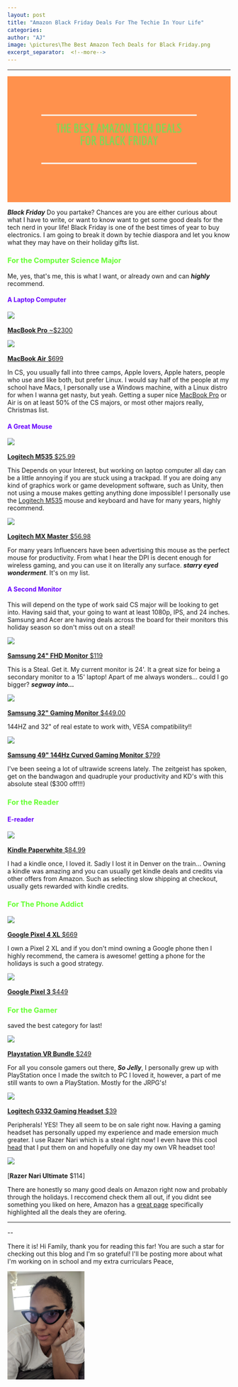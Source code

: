 ```yaml
---
layout: post
title: "Amazon Black Friday Deals For The Techie In Your Life"
categories:
author: "AJ"
image: \pictures\The Best Amazon Tech Deals for Black Friday.png
excerpt_separator:  <!--more-->
---
```

---

<img src="\pictures\how I Created My Blog\Amazon Black Friday Deals For The Techie In Your Life _ aaayejaaaye.png" style="margin-left:auto; margin-right:auto; display:block;">


***Black Friday*** Do you partake? Chances are you are either curious about what I have to write, or want to know want to get some good deals for the tech nerd in your life! Black Friday is one of the best times of year to buy electronics. I am going to break it down by techie diaspora and let you know what they may have on their holiday gifts list. <!--more-->

<h3 style="color: #66ff33; font-weight:bold;">For the Computer Science Major</h3>

Me, yes, that's me, this is what I want, or already own and can ***highly*** recommend.

<h4 style="font-weight:bold; color:#6600ff ;"> A Laptop Computer</h4>

<a target="_blank"  href="https://www.amazon.com/gp/product/B07S58MHXF/ref=as_li_tl?ie=UTF8&camp=1789&creative=9325&creativeASIN=B07S58MHXF&linkCode=as2&tag=aaayejaaaye07-20&linkId=4531d05737c3ddf0a428e35cfe72c341"><img border="0" src="//ws-na.amazon-adsystem.com/widgets/q?_encoding=UTF8&MarketPlace=US&ASIN=B07S58MHXF&ServiceVersion=20070822&ID=AsinImage&WS=1&Format=_SL250_&tag=aaayejaaaye07-20" ></a><img src="//ir-na.amazon-adsystem.com/e/ir?t=aaayejaaaye07-20&l=am2&o=1&a=B07S58MHXF" width="1" height="1" border="0" alt="" style="border:none !important; margin:0px !important;" />

[**MacBook Pro** ~$2300](https://www.amazon.com/gp/offer-listing/B07S58MHXF/ref=as_li_tl?ie=UTF8&camp=1789&creative=9325&creativeASIN=B07S58MHXF&linkCode=am2&tag=aaayejaaaye07-20&linkId=ddbcfde82d0937e641bd2a3a278bc908)

<a target="_blank"  href="https://www.amazon.com/gp/product/B07211W6X2/ref=as_li_tl?ie=UTF8&camp=1789&creative=9325&creativeASIN=B07211W6X2&linkCode=as2&tag=aaayejaaaye07-20&linkId=d782333cf4a428fe656ea978773901d1"><img border="0" src="//ws-na.amazon-adsystem.com/widgets/q?_encoding=UTF8&MarketPlace=US&ASIN=B07211W6X2&ServiceVersion=20070822&ID=AsinImage&WS=1&Format=_SL250_&tag=aaayejaaaye07-20" ></a><img src="//ir-na.amazon-adsystem.com/e/ir?t=aaayejaaaye07-20&l=am2&o=1&a=B07211W6X2" width="1" height="1" border="0" alt="" style="border:none !important; margin:0px !important;" />

[**MacBook Air** $699](https://www.amazon.com/gp/product/B07211W6X2/ref=as_li_tl?ie=UTF8&camp=1789&creative=9325&creativeASIN=B07211W6X2&linkCode=as2&tag=aaayejaaaye07-20&linkId=5fe71385b8d5930468f41847cd455a69)

In CS, you usually fall into three camps, Apple lovers, Apple haters, people who use and like both, but prefer Linux. I would say half of the people at my school have Macs, I personally use a Windows machine, with a Linux distro for when I wanna get nasty, but yeah. Getting a super nice [MacBook Pro](https://www.amazon.com/gp/offer-listing/B07S58MHXF/ref=as_li_tl?ie=UTF8&camp=1789&creative=9325&creativeASIN=B07S58MHXF&linkCode=am2&tag=aaayejaaaye07-20&linkId=ddbcfde82d0937e641bd2a3a278bc908) or Air is on at least 50% of the CS majors, or most other majors really, Christmas list.


<h4 style="font-weight:bold; color:#6600ff ;"> A Great Mouse</h4>

<a target="_blank"  href="https://www.amazon.com/gp/product/B0148NPIQK/ref=as_li_tl?ie=UTF8&camp=1789&creative=9325&creativeASIN=B0148NPIQK&linkCode=as2&tag=aaayejaaaye07-20&linkId=c3c91c332186083f7984a42b3676c4b3"><img border="0" src="//ws-na.amazon-adsystem.com/widgets/q?_encoding=UTF8&MarketPlace=US&ASIN=B0148NPIQK&ServiceVersion=20070822&ID=AsinImage&WS=1&Format=_SL250_&tag=aaayejaaaye07-20" ></a><img src="//ir-na.amazon-adsystem.com/e/ir?t=aaayejaaaye07-20&l=am2&o=1&a=B0148NPIQK" width="1" height="1" border="0" alt="" style="border:none !important; margin:0px !important;" />

[**Logitech M535** $25.99](https://www.amazon.com/gp/product/B0148NPIQK/ref=as_li_tl?ie=UTF8&camp=1789&creative=9325&creativeASIN=B0148NPIQK&linkCode=as2&tag=aaayejaaaye07-20&linkId=2bbd0f9d07f3bcd8809134708bdce979)

This Depends on your Interest, but working on laptop computer all day can be a little annoying if you are stuck using a trackpad. If you are doing any kind of graphics work or game development software, such as Unity, then not using a mouse makes getting anything done impossible! I personally use the [Logitech M535](https://www.amazon.com/gp/product/B0148NPIQK/ref=as_li_tl?ie=UTF8&camp=1789&creative=9325&creativeASIN=B0148NPIQK&linkCode=as2&tag=aaayejaaaye07-20&linkId=2bbd0f9d07f3bcd8809134708bdce979) mouse and keyboard and have for many years, highly recommend.

<a target="_blank"  href="https://www.amazon.com/gp/product/B07DHDFW5V/ref=as_li_tl?ie=UTF8&camp=1789&creative=9325&creativeASIN=B07DHDFW5V&linkCode=as2&tag=aaayejaaaye07-20&linkId=0f59b19d769a79ccbe64e7c5fb4471de"><img border="0" src="//ws-na.amazon-adsystem.com/widgets/q?_encoding=UTF8&MarketPlace=US&ASIN=B07DHDFW5V&ServiceVersion=20070822&ID=AsinImage&WS=1&Format=_SL250_&tag=aaayejaaaye07-20" ></a><img src="//ir-na.amazon-adsystem.com/e/ir?t=aaayejaaaye07-20&l=am2&o=1&a=B07DHDFW5V" width="1" height="1" border="0" alt="" style="border:none !important; margin:0px !important;" />

[**Logitech MX Master** $56.98](https://www.amazon.com/gp/product/B07DHDFW5V/ref=as_li_tl?ie=UTF8&camp=1789&creative=9325&creativeASIN=B07DHDFW5V&linkCode=as2&tag=aaayejaaaye07-20&linkId=b62444f64fa9154930dcec027216b25e)

For many years Influencers have been advertising this mouse as the perfect mouse for productivity. From what I hear the DPI is decent enough for wireless gaming, and you can use it on literally any surface. ***starry eyed wonderment***. It's on my list.



<h4 style="font-weight:bold; color:#6600ff ;"> A Second Monitor</h4>

This will depend on the type of work said CS major will be looking to get into. Having said that, your going to want at least 1080p, IPS, and 24 inches. Samsung and Acer are having deals across the board for their monitors this holiday season so don't miss out on a steal!

<a target="_blank"  href="https://www.amazon.com/gp/product/B079K3MXWF/ref=as_li_tl?ie=UTF8&camp=1789&creative=9325&creativeASIN=B079K3MXWF&linkCode=as2&tag=aaayejaaaye07-20&linkId=d605e7c70fc388812cf793c6103227bf"><img border="0" src="//ws-na.amazon-adsystem.com/widgets/q?_encoding=UTF8&MarketPlace=US&ASIN=B079K3MXWF&ServiceVersion=20070822&ID=AsinImage&WS=1&Format=_SL250_&tag=aaayejaaaye07-20" ></a><img src="//ir-na.amazon-adsystem.com/e/ir?t=aaayejaaaye07-20&l=am2&o=1&a=B079K3MXWF" width="1" height="1" border="0" alt="" style="border:none !important; margin:0px !important;" />

[**Samsung 24" FHD Monitor** $119](https://www.amazon.com/gp/product/B079K3MXWF/ref=as_li_tl?ie=UTF8&camp=1789&creative=9325&creativeASIN=B079K3MXWF&linkCode=as2&tag=aaayejaaaye07-20&linkId=d8193a7de570224bdd71600d6bc56b28)

This is a Steal. Get it. My current monitor is 24'. It a great size for being a secondary monitor to a 15' laptop! Apart of me always wonders... could I go bigger? ***segway into...***

<a target="_blank"  href="https://www.amazon.com/gp/product/B06XT6WQCJ/ref=as_li_tl?ie=UTF8&camp=1789&creative=9325&creativeASIN=B06XT6WQCJ&linkCode=as2&tag=aaayejaaaye07-20&linkId=79418f3d76b8d644bacded625bdc4ffd"><img border="0" src="//ws-na.amazon-adsystem.com/widgets/q?_encoding=UTF8&MarketPlace=US&ASIN=B06XT6WQCJ&ServiceVersion=20070822&ID=AsinImage&WS=1&Format=_SL250_&tag=aaayejaaaye07-20" ></a><img src="//ir-na.amazon-adsystem.com/e/ir?t=aaayejaaaye07-20&l=am2&o=1&a=B06XT6WQCJ" width="1" height="1" border="0" alt="" style="border:none !important; margin:0px !important;" />

[**Samsung 32" Gaming Monitor** $449.00](https://www.amazon.com/gp/product/B06XT6WQCJ/ref=as_li_tl?ie=UTF8&camp=1789&creative=9325&creativeASIN=B06XT6WQCJ&linkCode=as2&tag=aaayejaaaye07-20&linkId=c4b61f9794b3007663800d191677f314)

144HZ and 32" of real estate to work with, VESA compatibility!!

<a target="_blank"  href="https://www.amazon.com/gp/product/B072C7TNC5/ref=as_li_tl?ie=UTF8&camp=1789&creative=9325&creativeASIN=B072C7TNC5&linkCode=as2&tag=aaayejaaaye07-20&linkId=451b750219af44b46c587d7c84c30b4b"><img border="0" src="//ws-na.amazon-adsystem.com/widgets/q?_encoding=UTF8&MarketPlace=US&ASIN=B072C7TNC5&ServiceVersion=20070822&ID=AsinImage&WS=1&Format=_SL250_&tag=aaayejaaaye07-20" ></a><img src="//ir-na.amazon-adsystem.com/e/ir?t=aaayejaaaye07-20&l=am2&o=1&a=B072C7TNC5" width="1" height="1" border="0" alt="" style="border:none !important; margin:0px !important;" />

[**Samsung 49" 144Hz Curved Gaming Monitor** $799](https://www.amazon.com/gp/product/B072C7TNC5/ref=as_li_tl?ie=UTF8&camp=1789&creative=9325&creativeASIN=B072C7TNC5&linkCode=as2&tag=aaayejaaaye07-20&linkId=660c0e0e03c7d2c018a24ae02b28c3c1)

I've been seeing a lot of ultrawide screens lately. The zeitgeist has spoken, get on the bandwagon and quadruple your productivity and KD's with this absolute steal ($300 off!!!)

<h3 style="color: #66ff33; font-weight:bold;">For the Reader</h3>

<h4 style="font-weight:bold; color:#6600ff ;">E-reader</h4>

<a target="_blank"  href="https://www.amazon.com/gp/product/B07CXG6C9W/ref=as_li_tl?ie=UTF8&camp=1789&creative=9325&creativeASIN=B07CXG6C9W&linkCode=as2&tag=aaayejaaaye07-20&linkId=ac21fb3503d7f7f2f62cfae065fc0519"><img border="0" src="//ws-na.amazon-adsystem.com/widgets/q?_encoding=UTF8&MarketPlace=US&ASIN=B07CXG6C9W&ServiceVersion=20070822&ID=AsinImage&WS=1&Format=_SL250_&tag=aaayejaaaye07-20" ></a><img src="//ir-na.amazon-adsystem.com/e/ir?t=aaayejaaaye07-20&l=am2&o=1&a=B07CXG6C9W" width="1" height="1" border="0" alt="" style="border:none !important; margin:0px !important;" />

[**Kindle Paperwhite** $84.99](https://www.amazon.com/gp/product/B07CXG6C9W/ref=as_li_tl?ie=UTF8&camp=1789&creative=9325&creativeASIN=B07CXG6C9W&linkCode=as2&tag=aaayejaaaye07-20&linkId=dc489c231df2682f563e0faaeec98eaa)

I had a kindle once, I loved it. Sadly I lost it in Denver on the train... Owning a kindle was amazing and you can usually get kindle deals and credits via other offers from Amazon. Such as selecting slow shipping at checkout, usually gets rewarded with kindle credits.


<h3 style="color: #66ff33; font-weight:bold;">For The Phone Addict</h3>

<a target="_blank"  href="https://www.amazon.com/gp/product/B07YMG37J4/ref=as_li_tl?ie=UTF8&camp=1789&creative=9325&creativeASIN=B07YMG37J4&linkCode=as2&tag=aaayejaaaye07-20&linkId=f4eb715573ca77f38babceab71e88ac0"><img border="0" src="//ws-na.amazon-adsystem.com/widgets/q?_encoding=UTF8&MarketPlace=US&ASIN=B07YMG37J4&ServiceVersion=20070822&ID=AsinImage&WS=1&Format=_SL250_&tag=aaayejaaaye07-20" ></a><img src="//ir-na.amazon-adsystem.com/e/ir?t=aaayejaaaye07-20&l=am2&o=1&a=B07YMG37J4" width="1" height="1" border="0" alt="" style="border:none !important; margin:0px !important;" />

[**Google Pixel 4 XL** $669](https://www.amazon.com/gp/product/B07YMG37J4/ref=as_li_tl?ie=UTF8&camp=1789&creative=9325&creativeASIN=B07YMG37J4&linkCode=as2&tag=aaayejaaaye07-20&linkId=c2c89fbcb13404b118e48bd0073c60a7)

I own a Pixel 2 XL and if you don't mind owning a Google phone then I highly recommend, the camera is awesome! getting a phone for the holidays is such a good strategy.

<a target="_blank"  href="https://www.amazon.com/gp/product/B07P8MQHSH/ref=as_li_tl?ie=UTF8&camp=1789&creative=9325&creativeASIN=B07P8MQHSH&linkCode=as2&tag=aaayejaaaye07-20&linkId=75a6bac308755edd52273fc9ce3a182a"><img border="0" src="//ws-na.amazon-adsystem.com/widgets/q?_encoding=UTF8&MarketPlace=US&ASIN=B07P8MQHSH&ServiceVersion=20070822&ID=AsinImage&WS=1&Format=_SL250_&tag=aaayejaaaye07-20" ></a><img src="//ir-na.amazon-adsystem.com/e/ir?t=aaayejaaaye07-20&l=am2&o=1&a=B07P8MQHSH" width="1" height="1" border="0" alt="" style="border:none !important; margin:0px !important;" />

[**Google Pixel 3** $449](https://www.amazon.com/gp/product/B07P8MQHSH/ref=as_li_tl?ie=UTF8&camp=1789&creative=9325&creativeASIN=B07P8MQHSH&linkCode=as2&tag=aaayejaaaye07-20&linkId=002b95ae0ae7965cc70393c9473ae5bd)


<h3 style="color: #66ff33; font-weight:bold;">For the Gamer</h3>
saved the best category for last!

<a target="_blank"  href="https://www.amazon.com/gp/product/B07R4XM477/ref=as_li_tl?ie=UTF8&camp=1789&creative=9325&creativeASIN=B07R4XM477&linkCode=as2&tag=aaayejaaaye07-20&linkId=48f7b93da2a7c998efadd1dd1ea7266c"><img border="0" src="//ws-na.amazon-adsystem.com/widgets/q?_encoding=UTF8&MarketPlace=US&ASIN=B07R4XM477&ServiceVersion=20070822&ID=AsinImage&WS=1&Format=_SL250_&tag=aaayejaaaye07-20" ></a><img src="//ir-na.amazon-adsystem.com/e/ir?t=aaayejaaaye07-20&l=am2&o=1&a=B07R4XM477" width="1" height="1" border="0" alt="" style="border:none !important; margin:0px !important;" />

[**Playstation VR Bundle** $249](https://www.amazon.com/gp/product/B07R4XM477/ref=as_li_tl?ie=UTF8&camp=1789&creative=9325&creativeASIN=B07R4XM477&linkCode=as2&tag=aaayejaaaye07-20&linkId=9859a3ce65ab584b6c211e78bd9b0eee)

For all you console gamers out there, ***So Jelly***, I personally grew up with PlayStation once I made the switch to PC I loved it, however, a part of me still wants to own a PlayStation. Mostly for the JRPG's!

<a target="_blank"  href="https://www.amazon.com/gp/product/B07MDPCQTZ/ref=as_li_tl?ie=UTF8&camp=1789&creative=9325&creativeASIN=B07MDPCQTZ&linkCode=as2&tag=aaayejaaaye07-20&linkId=c91ede793384c1af61c57cf82e15908d"><img border="0" src="//ws-na.amazon-adsystem.com/widgets/q?_encoding=UTF8&MarketPlace=US&ASIN=B07MDPCQTZ&ServiceVersion=20070822&ID=AsinImage&WS=1&Format=_SL250_&tag=aaayejaaaye07-20" ></a><img src="//ir-na.amazon-adsystem.com/e/ir?t=aaayejaaaye07-20&l=am2&o=1&a=B07MDPCQTZ" width="1" height="1" border="0" alt="" style="border:none !important; margin:0px !important;" />

[**Logitech G332 Gaming Headset** $39](https://www.amazon.com/gp/product/B07MDPCQTZ/ref=as_li_tl?ie=UTF8&camp=1789&creative=9325&creativeASIN=B07MDPCQTZ&linkCode=as2&tag=aaayejaaaye07-20&linkId=f27882b99dda93b723ed611f4af441f7)

Peripherals! YES! They all seem to be on sale right now. Having a gaming headset has personally upped my experience and made emersion much greater. I use Razer Nari which is a steal right now! I even have this cool [head](https://www.amazon.com/gp/product/B01M62A4VH/ref=as_li_tl?ie=UTF8&camp=1789&creative=9325&creativeASIN=B01M62A4VH&linkCode=as2&tag=aaayejaaaye07-20&linkId=a3a136f775aa28b67deba3babf8a9b41) that I put them on and hopefully one day my own VR headset too!

<a target="_blank"  href="https://www.amazon.com/gp/product/B07NP3NGLQ/ref=as_li_tl?ie=UTF8&camp=1789&creative=9325&creativeASIN=B07NP3NGLQ&linkCode=as2&tag=aaayejaaaye07-20&linkId=22df05fed081d04e202671898c310b4a"><img border="0" src="//ws-na.amazon-adsystem.com/widgets/q?_encoding=UTF8&MarketPlace=US&ASIN=B07NP3NGLQ&ServiceVersion=20070822&ID=AsinImage&WS=1&Format=_SL250_&tag=aaayejaaaye07-20" ></a><img src="//ir-na.amazon-adsystem.com/e/ir?t=aaayejaaaye07-20&l=am2&o=1&a=B07NP3NGLQ" width="1" height="1" border="0" alt="" style="border:none !important; margin:0px !important;" />

[**Razer Nari Ultimate** $114]


There are honestly so many good deals on Amazon right now and probably through the holidays. I reccomend check them all out, if you didnt see something you liked on here, Amazon has a [great page](https://www.amazon.com/b/ref=gbps_ftr_m-6_c7e8_page_3?node=14611812011&gb_f_GB-SUPPLE=enforcedCategories:541966%252C468642%252C979455011,dealStates:AVAILABLE%252CWAITLIST%252CWAITLISTFULL%252CEXPIRED%252CSOLDOUT,page:3,sortOrder:BY_SCORE,dealsPerPage:48&gb_ttl_GB-SUPPLE=Deals%2520on%2520Computers%2520and%2520Gaming&pf_rd_p=f5da058f-7214-4e12-924f-ec492877c7e8&pf_rd_s=merchandised-search-6&pf_rd_t=101&pf_rd_i=14611812011&pf_rd_m=ATVPDKIKX0DER&pf_rd_r=SX7E17XJ6W5JY8MPRHHV&ie=UTF8) specifically highlighted all the deals they are ofering.


---
--






There it is! Hi Family, thank you for reading this far! You are such a star for checking out this blog and I'm so grateful! I'll be posting more about what I'm working on in school and my extra curriculars
Peace,

<img src="\pictures\IMG_20191108_131011-979x1305.jpg" width="174" height="244">
